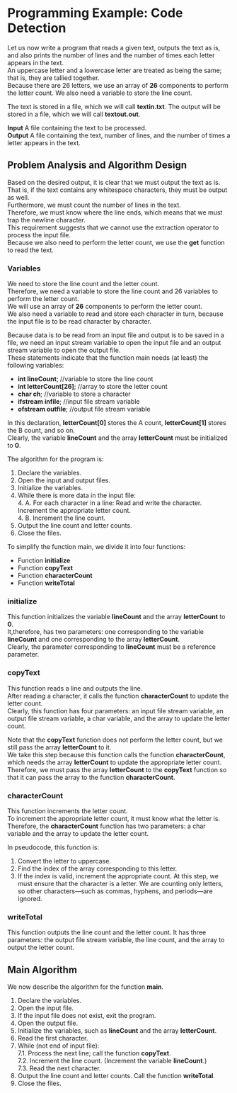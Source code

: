 # Programming Example:  Code Detection  
Let us now write a program that reads a given text, outputs the text as is, and also prints the number of lines and the number of times each letter appears in the text.  
An uppercase letter and a lowercase letter are treated as being the same; that is, they are tallied together.  
Because there are 26 letters, we use an array of **26** components to perform the letter count. We also need a variable to store the line count.  
  
The text is stored in a file, which we will call **textin.txt**. The output will be stored in a file, which we will call **textout.out**.   
  
**Input** A file containing the text to be processed.  
**Output** A file containing the text, number of lines, and the number of times a letter appears in the text.

## Problem Analysis and Algorithm Design  
Based on the desired output, it is clear that we must output the text as is.  
That is, if the text contains any whitespace characters, they must be output as well.  
Furthermore, we must count the number of lines in the text.  
Therefore, we must know where the line ends, which means that we must trap the newline character.  
This requirement suggests that we cannot use the extraction operator to process the input file.  
Because we also need to perform the letter count, we use the **get** function to read the text.

### Variables  
We need to store the line count and the letter count.  
Therefore, we need a variable to store the line count and 26 variables to perform the letter count.  
We will use an array of **26** components to perform the letter count.  
We also need a variable to read and store each character in turn, because the input file is to be read character by character.  

Because data is to be read from an input file and output is to be saved in a file, we need an input stream variable to open the input file and an output stream variable to open the output file.  
These statements indicate that the function main needs (at least) the following variables:

- **int lineCount**; //variable to store the line count
- **int letterCount[26]**; //array to store the letter count
- **char ch**; //variable to store a character
- **ifstream infile**; //input file stream variable
- **ofstream outfile**; //output file stream variable

In this declaration, **letterCount[0]** stores the A count, **letterCount[1]** stores the B count, and so on.  
Clearly, the variable **lineCount** and the array **letterCount** must be initialized to **0**.  

The algorithm for the program is:
1. Declare the variables.
2. Open the input and output files.
3. Initialize the variables.
4. While there is more data in the input file:  
    4. A. For each character in a line: Read and write the character. Increment the appropriate letter count.  
    4. B. Increment the line count.  
5. Output the line count and letter counts.
6. Close the files.  

To simplify the function main, we divide it into four functions:  
- Function **initialize**  
- Function **copyText**  
- Function **characterCount**  
- Function **writeTotal**  

### initialize  
This function initializes the variable **lineCount** and the array **letterCount** to **0**.  
It,therefore, has two parameters: one corresponding to the variable **lineCount** and one corresponding to the array **letterCount**.  
Clearly, the parameter corresponding to **lineCount** must be a reference parameter.  

### copyText
This function reads a line and outputs the line.  
After reading a character, it calls the function **characterCount** to update the letter count.  
Clearly, this function has four parameters: an input file stream variable, an output file stream variable, a char variable, and the array to update the letter count.  

Note that the **copyText** function does not perform the letter count, but we still pass the array **letterCount** to it.  
We take this step because this function calls the function **characterCount**, which needs the array **letterCount** to update the appropriate letter count.  
Therefore, we must pass the array **letterCount** to the **copyText** function so that it can pass the array to the function **characterCount**.

### characterCount  
This function increments the letter count.  
To increment the appropriate letter count, it must know what the letter is.  
Therefore, the **characterCount** function has two parameters: a char variable and the array to update the letter count.  
  
In pseudocode, this function is:
1. Convert the letter to uppercase.
2. Find the index of the array corresponding to this letter.
3. If the index is valid, increment the appropriate count. At this step, we must ensure that the character is a letter. We are counting only letters, so other characters—such as commas, hyphens, and periods—are ignored.  

### writeTotal  
This function outputs the line count and the letter count. It has three parameters: the
output file stream variable, the line count, and the array to output the letter count.

## Main Algorithm  
We now describe the algorithm for the function **main**.
1. Declare the variables.
2. Open the input file.
3. If the input file does not exist, exit the program.
4. Open the output file.
5. Initialize the variables, such as **lineCount** and the array **letterCount**.
6. Read the first character.  
7. While (not end of input file):  
    7.1. Process the next line; call the function **copyText**.  
    7.2. Increment the line count. (Increment the variable **lineCount**.)  
    7.3. Read the next character.  
8. Output the line count and letter counts. Call the function **writeTotal**.
9. Close the files.